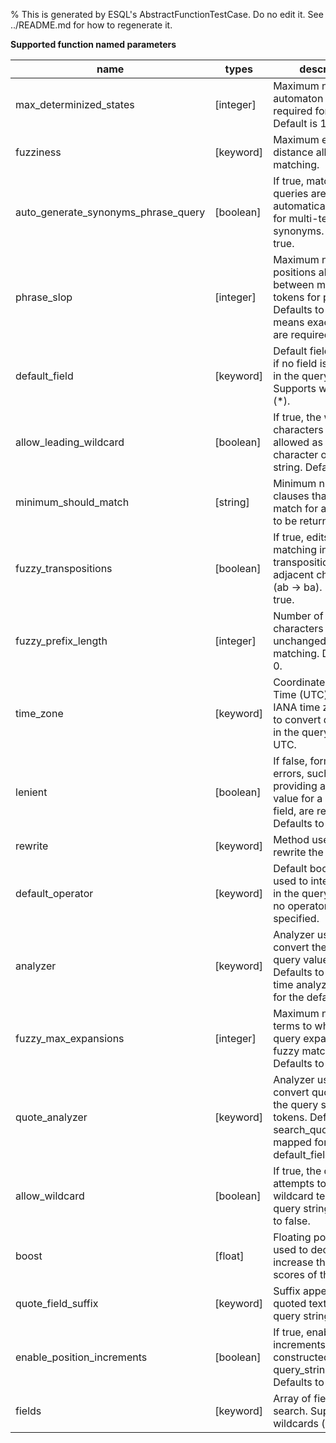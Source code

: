 % This is generated by ESQL's AbstractFunctionTestCase. Do no edit it. See ../README.md for how to regenerate it.

**Supported function named parameters**

| name | types | description |
| --- | --- | --- |
| max_determinized_states | [integer] | Maximum number of automaton states required for the query. Default is 10000. |
| fuzziness | [keyword] | Maximum edit distance allowed for matching. |
| auto_generate_synonyms_phrase_query | [boolean] | If true, match phrase queries are automatically created for multi-term synonyms. Defaults to true. |
| phrase_slop | [integer] | Maximum number of positions allowed between matching tokens for phrases. Defaults to 0 (which means exact matches are required). |
| default_field | [keyword] | Default field to search if no field is provided in the query string. Supports wildcards (*). |
| allow_leading_wildcard | [boolean] | If true, the wildcard characters * and ? are allowed as the first character of the query string. Defaults to true. |
| minimum_should_match | [string] | Minimum number of clauses that must match for a document to be returned. |
| fuzzy_transpositions | [boolean] | If true, edits for fuzzy matching include transpositions of two adjacent characters (ab → ba). Defaults to true. |
| fuzzy_prefix_length | [integer] | Number of beginning characters left unchanged for fuzzy matching. Defaults to 0. |
| time_zone | [keyword] | Coordinated Universal Time (UTC) offset or IANA time zone used to convert date values in the query string to UTC. |
| lenient | [boolean] | If false, format-based errors, such as providing a text query value for a numeric field, are returned. Defaults to false. |
| rewrite | [keyword] | Method used to rewrite the query. |
| default_operator | [keyword] | Default boolean logic used to interpret text in the query string if no operators are specified. |
| analyzer | [keyword] | Analyzer used to convert the text in the query value into token. Defaults to the index-time analyzer mapped for the default_field. |
| fuzzy_max_expansions | [integer] | Maximum number of terms to which the query expands for fuzzy matching. Defaults to 50. |
| quote_analyzer | [keyword] | Analyzer used to convert quoted text in the query string into tokens. Defaults to the search_quote_analyzer mapped for the default_field. |
| allow_wildcard | [boolean] | If true, the query attempts to analyze wildcard terms in the query string. Defaults to false.  |
| boost | [float] | Floating point number used to decrease or increase the relevance scores of the query. |
| quote_field_suffix | [keyword] | Suffix appended to quoted text in the query string. |
| enable_position_increments | [boolean] | If true, enable position increments in queries constructed from a query_string search. Defaults to true. |
| fields | [keyword] | Array of fields to search. Supports wildcards (*). |
